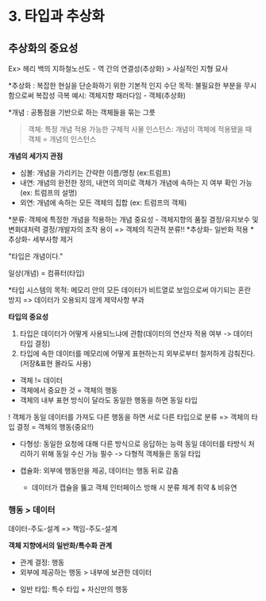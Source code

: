 # 3. 타입과 추상화

## 추상화의 중요성

Ex> 헤리 백의 지하철노선도 - 역 간의 연결성(추상화) > 사실적인 지형 묘사

\*추상화 : 복잡한 현실을 단순화하기 위한 기본적 인지 수단
목적: 불필요한 부분을 무시함으로써 복잡성 극복
예시: 객체지향 패러다임 - 객체(추상화)

\*개념 : 공통점을 기반으로 하는 객체들을 묶는 그릇

> 객체: 특정 개념 적용 가능한 구체적 사물
> 인스턴스: 개념이 객체에 적용됐을 때 객체 = 개념의 인스턴스

**개념의 세가지 관점**

- 심볼: 개념을 가리키는 간략한 이름/명칭 (ex:트럼프)
- 내연: 개념의 완전한 정의, 내연의 의미로 객체가 개념에 속하는 지 여부 확인 가능 (ex: 트럼프의 설명)
- 외연: 개념에 속하는 모든 객체의 집합 (ex: 트럼프의 객체)

*분류: 객체에 특정한 개념을 적용하는 개념
중요성 - 객체지향의 품질 결정/유지보수 및 변화대처력 결정/개발자의 조작 용이
=> 객체의 직관적 분류!!
*추상화- 일반화 적용 \*추상화- 세부사항 제거

"타입은 개념이다."

일상(개념) = 컴퓨터(타입)

\*타입 시스템의 목적: 메모리 안의 모든 데이터가 비트열로 보임으로써 야기되는 혼란 방지
=> 데이터가 오용되지 않게 제약사항 부과

**타입의 중요성**

1. 타입은 데이터가 어떻게 사용되느냐에 관함(데이터의 연산자 적용 여부 -> 데이터 타입 결정)
2. 타입에 속한 데이터를 메모리에 어떻게 표현하는지 외부로부터 철저하게 감춰진다. (저장&표현 몰라도 사용)

- 객체 != 데이터
- 객체에서 중요한 것 = 객체의 행동
- 객체의 내부 표현 방식이 달라도 동일한 행동을 하면 동일 타입

! 객체가 동일 데이터를 가져도 다른 행동을 하면 서로 다른 타입으로 분류
=> 객체의 타입 결정 = 객체의 행동(중요!!)

- 다형성: 동일한 요청에 대해 다른 방식으로 응답하는 능력
  동일 데이터를 타방식 처리하기 위해 동일 수신 가능 필수 -> 다형적 객체들은 동일 타입

- 캡슐화: 외부에 행동만을 제공, 데이터는 행동 뒤로 감춤
  - 데이터가 캡슐을 뚫고 객체 인터페이스 방해 시 분류 체계 취약 & 비유연

### 행동 > 데이터

데이터-주도-설계 => 책임-주도-설계

**객체 지향에서의 일반화/특수화 관계**

- 관계 결정: 행동
- 외부에 제공하는 행동 > 내부에 보관한 데이터

* 일반 타입: 특수 타입 + 자신만의 행동
